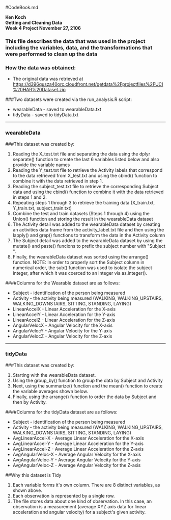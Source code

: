 #CodeBook.md

**Ken Koch  
Getting and Cleaning Data  
Week 4 Project
November 27, 2106**

### This file describes the data that was used in the project including the variables, data, and the transformations that were performed to clean up the data

### How the data was obtained:

* The original data was retrieved at https://d396qusza40orc.cloudfront.net/getdata%2Fprojectfiles%2FUCI%20HAR%20Dataset.zip

###Two datasets were created via the run_analysis.R script:  
* wearableData - saved to wearableData.txt  
* tidyData - saved to tidyData.txt

---

### wearableData

###This dataset was created by:  
1. Reading the X_test.txt file and separating the data using the dplyr separate() function to create the last 6 variables listed below and also provide the variable names  
2. Reading the Y_test.txt file to retrieve the Activity labels that correspond to the data retrieved from X_test.txt and using the cbind() function to combine it with the data retrieved in step 1.  
3. Reading the subject_test.txt file to retrieve the corresponding Subject data and using the cbind() function to combine it with the data retrieved in steps 1 and 2.  
4. Repeating steps 1 through 3 to retrieve the training data (X_train.txt, Y_train.txt, subject_train.txt)  
5. Combine the test and train datasets (Steps 1 through 4) using the Union() function and storing the result in the wearableData dataset  
6. The Activity detail was added to the wearableData dataset by creating an activities data frame from the activity_label.txt file and then using the lapply() and grep() functions to transform the data in the Activity column
7. The Subject detail was added to the wearableData dataset by using the mutate() and paste() funcions to prefix the subject number with "Subject ".
8. Finally, the wearableData dataset was sorted using the arrange() function. NOTE: In order to properly sort the Subject column in numerical order, the sub() function was used to isolate the subject integer, after which it was coerced to an integer via as.integer().  

####Columns for the Wearable dataset are as follows:  
* Subject - identification of the person being measured  
* Activity - the activity being measured (WALKING, WALKING_UPSTAIRS, WALKING_DOWNSTAIRS, SITTING, STANDING, LAYING)  
* LinearAccelX - Linear Acceleration for the X-axis  
* LinearAccelY - Linear Acceleration for the Y-axis  
* LinearAccelZ - Linear Acceleration for the Z-axis  
* AngularVelocX - Angular Velocity for the X-axis  
* AngularVelocY - Angular Velocity for the Y-axis  
* AngularVelocZ - Angular Velocity for the Z-axis  

---

### tidyData

###This dataset was created by:  
1. Starting with the wearableData dataset.
2. Using the group_by() function to group the data by Subject and Activity
3. Next, using the summarize() function and the mean() function to create the variable averages shown below.
4. Finally, using the arrange() function to order the data by Subject and then by Activity.

####Columns for the tidyData dataset are as follows:  
* Subject - identification of the person being measured
* Activity - the activity being measured (WALKING, WALKING_UPSTAIRS, WALKING_DOWNSTAIRS, SITTING, STANDING, LAYING)
* AvgLinearAccel-X - Average Linear Acceleration for the X-axis
* AvgLinearAccel-Y - Average Linear Acceleration for the Y-axis
* AvgLinearAccel-Z - Average Linear Acceleration for the Z-axis
* AvgAngularVeloc-X - Average Angular Velocity for the X-axis
* AvgAngularVeloc-Y - Average Angular Velocity for the Y-axis
* AvgAngularVeloc-Z - Average Angular Velocity for the Z-axis  

##Why this dataset is Tidy
1. Each variable forms it's own column. There are 8 distinct variables, as shown above.
2. Each observation is represented by a single row. 
3. The file stores data about one kind of observation. In this case, an observation is a measurement (average XYZ axis data for linear acceleration and angular velocity) for a subject's given activity. 

